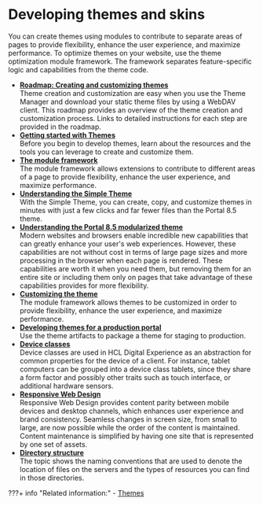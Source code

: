 # Developing themes and skins

You can create themes using modules to contribute to separate areas of pages to provide flexibility, enhance the user experience, and maximize performance. To optimize themes on your website, use the theme optimization module framework. The framework separates feature-specific logic and capabilities from the theme code.


-   **[Roadmap: Creating and customizing themes](themeopt_themedev_themes_roadmap.md)**  
Theme creation and customization are easy when you use the Theme Manager and download your static theme files by using a WebDAV client. This roadmap provides an overview of the theme creation and customization process. Links to detailed instructions for each step are provided in the roadmap.
-   **[Getting started with Themes](../themes_skins/getting_started_with_themes/index.md)**  
Before you begin to develop themes, learn about the resources and the tools you can leverage to create and customize them.
-   **[The module framework](../themes_skins/the_module_framework/index.md)**  
The module framework allows extensions to contribute to different areas of a page to provide flexibility, enhance the user experience, and maximize performance.
-   **[Understanding the Simple Theme](../themes_skins/simple_theme/index.md)**  
With the Simple Theme, you can create, copy, and customize themes in minutes with just a few clicks and far fewer files than the Portal 8.5 theme.
-   **[Understanding the Portal 8.5 modularized theme](../themes_skins/portal85_modularized_theme/index.md)**  
Modern websites and browsers enable incredible new capabilities that can greatly enhance your user's web experiences. However, these capabilities are not without cost in terms of large page sizes and more processing in the browser when each page is rendered. These capabilities are worth it when you need them, but removing them for an entire site or including them only on pages that take advantage of these capabilities provides for more flexibility.
-   **[Customizing the theme](../themes_skins/customizing_theme/index.md)**  
The module framework allows themes to be customized in order to provide flexibility, enhance the user experience, and maximize performance.
-   **[Developing themes for a production portal](../themes_skins/developing_theme/index.md)**  
Use the theme artifacts to package a theme for staging to production.
-   **[Device classes](../themes_skins/device_classes/index.md)**  
Device classes are used in HCL Digital Experience as an abstraction for common properties for the device of a client. For instance, tablet computers can be grouped into a device class tablets, since they share a form factor and possibly other traits such as touch interface, or additional hardware sensors.
-   **[Responsive Web Design](../themes_skins/responsive_web_design/index.md)**  
Responsive Web Design provides content parity between mobile devices and desktop channels, which enhances user experience and brand consistency. Seamless changes in screen size, from small to large, are now possible while the order of the content is maintained. Content maintenance is simplified by having one site that is represented by one set of assets.
-   **[Directory structure](../../guide_me/wpsdirstr.md)**  
The topic shows the naming conventions that are used to denote the location of files on the servers and the types of resources you can find in those directories.


???+ info "Related information:"
    - [Themes](../../deployment/manage/migrate/planning_migration/mig_plan_expectations/mig_plan_expect_themes.md)

